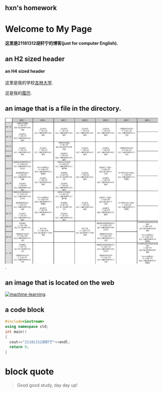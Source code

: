 ## hxn's homework
# Welcome to My Page

#### 这里是21181312胡轩宁的博客(just for computer English).
## an H2 sized header
#### an H4 sized header
这里是我的学校[吉林大学](https://www.jlu.edu.cn/).

这是我的[履历](./career.md).
## an image that is a file in the directory.
![这是我的课表](./课表.png).
## an image that is located on the web
[![machine-learning](https://img-blog.csdn.net/20180605171615667?watermark/2/text/aHR0cHM6Ly9ibG9nLmNzZG4ubmV0L2hvaGFpeng=/font/5a6L5L2T/fontsize/400/fill/I0JBQkFCMA==/dissolve/70)](https://img-blog.csdn.net/20180605171615667?watermark/2/text/aHR0cHM6Ly9ibG9nLmNzZG4ubmV0L2hvaGFpeng=/font/5a6L5L2T/fontsize/400/fill/I0JBQkFCMA==/dissolve/70).

## a code block
```cpp
#include<iostream>
using namespace std;
int main()
{
  cout<<"21181312胡轩宁"<<endl;
  return 0;
}
```
# block quote
> Good good study, day day up!
